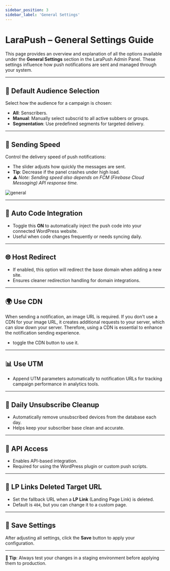 ```yaml
---
sidebar_position: 3
sidebar_label: 'General Settings'
---
```

# LaraPush – General Settings Guide

This page provides an overview and explanation of all the options available under the **General Settings** section in the LaraPush Admin Panel. These settings influence how push notifications are sent and managed through your system.

---

## 🧩 Default Audience Selection

Select how the audience for a campaign is chosen:

- **All**: Senscribers.
- **Manual**: Manually select subscrid to all active subbers or groups.
- **Segmentation**: Use predefined segments for targeted delivery.

---

## 🚀 Sending Speed

Control the delivery speed of push notifications:

- The slider adjusts how quickly the messages are sent.
- **Tip**: Decrease if the panel crashes under high load.
- ⚠️ *Note: Sending speed also depends on FCM (Firebase Cloud Messaging) API response time.*

![general](/img/general.png)


---

## 🔄 Auto Code Integration

- Toggle this **ON** to automatically inject the push code into your connected WordPress website.
- Useful when code changes frequently or needs syncing daily.

---

## 🌐 Host Redirect

- If enabled, this option will redirect the base domain when adding a new site.
- Ensures cleaner redirection handling for domain integrations.

---

## 🌍 Use CDN

When sending a notification, an image URL is required. If you don't use a CDN for your image URL, it creates additional requests to your server, which can slow down your server. Therefore, using a CDN is essential to enhance the notification sending experience. 
- toggle the CDN button to use it. 


---

## 📊 Use UTM

- Append UTM parameters automatically to notification URLs for tracking campaign performance in analytics tools.

---

## 🧹 Daily Unsubscribe Cleanup

- Automatically remove unsubscribed devices from the database each day.
- Helps keep your subscriber base clean and accurate.

---

## 🔌 API Access

- Enables API-based integration.
- Required for using the WordPress plugin or custom push scripts.

---

## 🔗 LP Links Deleted Target URL

- Set the fallback URL when a **LP Link** (Landing Page Link) is deleted.
- Default is `404`, but you can change it to a custom page.

---

## 💾 Save Settings

After adjusting all settings, click the **Save** button to apply your configuration.

---

**📝 Tip**: Always test your changes in a staging environment before applying them to production.
